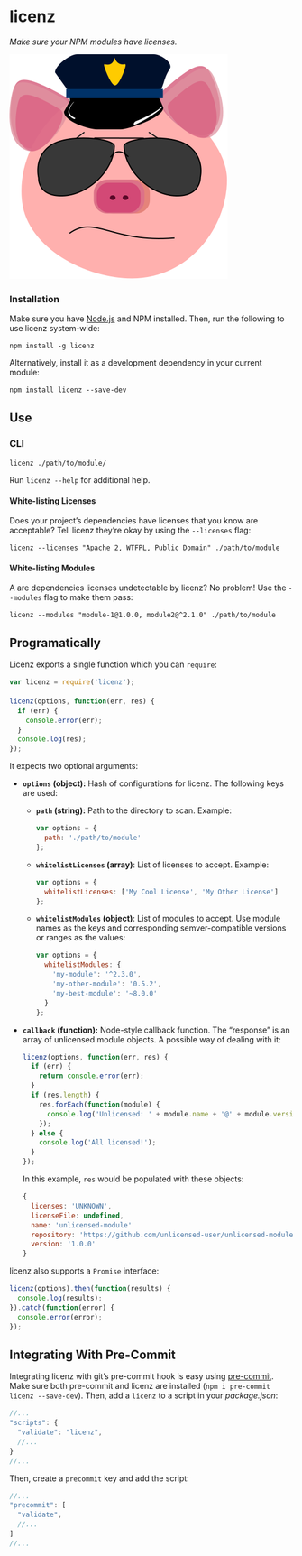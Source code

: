 # licenz

_Make sure your NPM modules have licenses._

![licenz logo](img/licenz.svg)

### Installation

Make sure you have [Node.js](https://nodejs.org/) and NPM installed. Then, run the following to use licenz system-wide:

```shell
npm install -g licenz
```

Alternatively, install it as a development dependency in your current module:

```shell
npm install licenz --save-dev
```

## Use

### CLI

```shell
licenz ./path/to/module/
```

Run `licenz --help` for additional help.

#### White-listing Licenses

Does your project’s dependencies have licenses that you know are acceptable? Tell licenz they’re okay by using the `--licenses` flag:

```shell
licenz --licenses "Apache 2, WTFPL, Public Domain" ./path/to/module
```

#### White-listing Modules

A are dependencies licenses undetectable by licenz? No problem! Use the `--modules` flag to make them pass:

```shell
licenz --modules "module-1@1.0.0, module2@^2.1.0" ./path/to/module
```

## Programatically

Licenz exports a single function which you can `require`:

```js
var licenz = require('licenz');

licenz(options, function(err, res) {
  if (err) {
    console.error(err);
  }
  console.log(res);
});
```

It expects two optional arguments:

* **`options` (object):** Hash of configurations for licenz. The following keys are used:
  * **`path` (string):** Path to the directory to scan. Example:

    ```js
    var options = {
      path: './path/to/module'
    };
    ```

  * **`whitelistLicenses` (array)**: List of licenses to accept. Example:

    ```js
    var options = {
      whitelistLicenses: ['My Cool License', 'My Other License']
    };
    ```

  * **`whitelistModules` (object)**: List of modules to accept. Use module names as the keys and corresponding semver-compatible versions or ranges as the values:

    ```js
    var options = {
      whitelistModules: {
        'my-module': '^2.3.0',
        'my-other-module': '0.5.2',
        'my-best-module': '~8.0.0'
      }
    };
    ```

* **`callback` (function):** Node-style callback function. The “response” is an array of unlicensed module objects. A possible way of dealing with it:

  ```js
  licenz(options, function(err, res) {
    if (err) {
      return console.error(err);
    }
    if (res.length) {
      res.forEach(function(module) {
        console.log('Unlicensed: ' + module.name + '@' + module.version);
      });
    } else {
      console.log('All licensed!');
    }
  });
  ```

  In this example, `res` would be populated with these objects:

  ```js
  {
    licenses: 'UNKNOWN',
    licenseFile: undefined,
    name: 'unlicensed-module'
    repository: 'https://github.com/unlicensed-user/unlicensed-module',
    version: '1.0.0'
  }
  ```

licenz also supports a `Promise` interface:

```js
licenz(options).then(function(results) {
  console.log(results);
}).catch(function(error) {
  console.error(error);
});
```

## Integrating With Pre-Commit

Integrating licenz with git’s pre-commit hook is easy using [pre-commit](https://www.npmjs.com/package/pre-commit). Make sure both pre-commit and licenz are installed (`npm i pre-commit licenz --save-dev`). Then, add a `licenz` to a script in your _package.json_:

```js
//...
"scripts": {
  "validate": "licenz",
  //...
}
//...
```

Then, create a `precommit` key and add the script:

```js
//...
"precommit": [
  "validate",
  //...
]
//...
```
